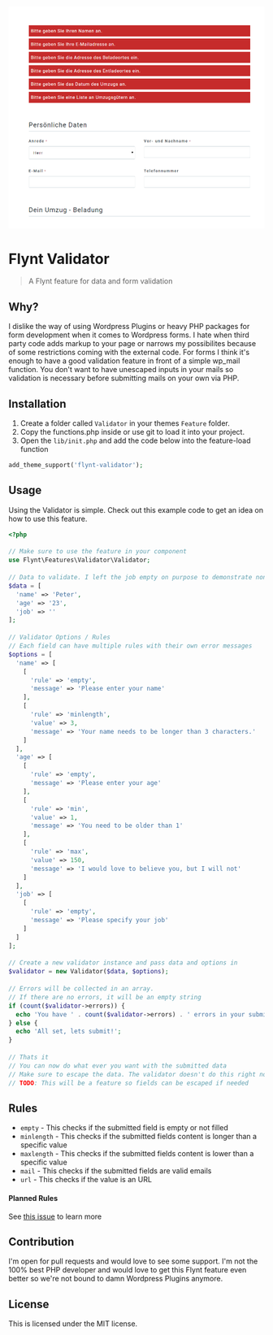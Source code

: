 ![Screenshot of a form validated with flynt-validator](screenshot.png)

# Flynt Validator

> A Flynt feature for data and form validation

## Why?

I dislike the way of using Wordpress Plugins or heavy PHP packages for form development when it comes to Wordpress forms. I hate when third party code adds markup to your page or narrows my possibilites because of some restrictions coming with the external code. For forms I think it's enough to have a good validation feature in front of a simple wp_mail function. You don't want to have unescaped inputs in your mails so validation is necessary before submitting mails on your own via PHP.

## Installation

1. Create a folder called `Validator` in your themes `Feature` folder.
2. Copy the functions.php inside or use git to load it into your project.
3. Open the `lib/init.php` and add the code below into the feature-load function

```php
add_theme_support('flynt-validator');
```

## Usage

Using the Validator is simple. Check out this example code to get an idea on how to use this feature.

```php
<?php

// Make sure to use the feature in your component
use Flynt\Features\Validator\Validator;

// Data to validate. I left the job empty on purpose to demonstrate non-valid data
$data = [
  'name' => 'Peter',
  'age' => '23',
  'job' => ''
];

// Validator Options / Rules
// Each field can have multiple rules with their own error messages
$options = [
  'name' => [
    [
      'rule' => 'empty',
      'message' => 'Please enter your name'
    ],
    [
      'rule' => 'minlength',
      'value' => 3,
      'message' => 'Your name needs to be longer than 3 characters.'
    ]
  ],
  'age' => [
    [
      'rule' => 'empty',
      'message' => 'Please enter your age'
    ],
    [
      'rule' => 'min',
      'value' => 1,
      'message' => 'You need to be older than 1'
    ],
    [
      'rule' => 'max',
      'value' => 150,
      'message' => 'I would love to believe you, but I will not'
    ]
  ],
  'job' => [
    [
      'rule' => 'empty',
      'message' => 'Please specify your job'
    ]
  ]
];

// Create a new validator instance and pass data and options in
$validator = new Validator($data, $options);

// Errors will be collected in an array.
// If there are no errors, it will be an empty string
if (count($validator->errors)) {
  echo 'You have ' . count($validator->errors) . ' errors in your submission.';
} else {
  echo 'All set, lets submit!';
}

// Thats it
// You can now do what ever you want with the submitted data
// Make sure to escape the data. The validator doesn't do this right now
// TODO: This will be a feature so fields can be escaped if needed
```

## Rules

* `empty` - This checks if the submitted field is empty or not filled
* `minlength` - This checks if the submitted fields content is longer than a specific value
* `maxlength` - This checks if the submitted fields content is lower than a specific value
* `mail` - This checks if the submitted fields are valid emails
* `url` - This checks if the value is an URL

#### Planned Rules
See [this issue](https://github.com/bdbch/flynt-validator/issues/1) to learn more

## Contribution

I'm open for pull requests and would love to see some support. I'm not the 100% best PHP developer and would love to get this Flynt feature even better so we're not bound to damn Wordpress Plugins anymore.

## License

This is licensed under the MIT license.
